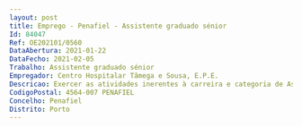 ```yaml
--- 
layout: post
title: Emprego - Penafiel - Assistente graduado sénior
Id: 84047
Ref: OE202101/0560
DataAbertura: 2021-01-22
DataFecho: 2021-02-05
Trabalho: Assistente graduado sénior
Empregador: Centro Hospitalar Tâmega e Sousa, E.P.E.
Descricao: Exercer as atividades inerentes à carreira e categoria de Assistente Graduado Sénior de Pneumologia, tal como estabelecido no artigo 13.º do Decreto Lei n.º 176 2009, e Decreto Lei n.º 177 2009, ambos 04 08, e no n.º3 da cláusula 10.ª do A.C.T. n.º 2 2009, publicado no Diário da República, 2.ª série, n.º 198, de 13 10 2009, com as posteriores alterações, e no n.º 3 da cláusula 10.ª do A.C.T. publicado no B.T.E. n.º41, de 08 11 2009.
CodigoPostal: 4564-007 PENAFIEL
Concelho: Penafiel
Distrito: Porto
--- 
```

